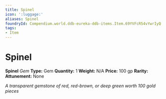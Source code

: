 ```yaml
---
title: Spinel
icon: ':luggage:'
aliases: Spinel
foundryId: Compendium.world.ddb-eureka-ddb-items.Item.69YVFcR54vYwrIyQ
tags:
- Item
---
```


# Spinel

**Spinel**
_Gem_
**Type:** Gem
**Quantity:** 1
**Weight:** N/A
**Price:** 100 gp
**Rarity:** 
**Attunement:** None

*A transparent gemstone of red, red-brown, or deep green worth 100 gold pieces*